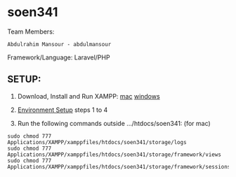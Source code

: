 # soen341

Team Members:
```
Abdulrahim Mansour - abdulmansour

```
Framework/Language: Laravel/PHP

## SETUP:

1. Download, Install and Run XAMPP: 
[mac](https://www.apachefriends.org/xampp-files/7.3.13/xampp-osx-7.3.13-0-installer.dmg)
[windows](https://www.apachefriends.org/xampp-files/7.3.13/xampp-windows-x64-7.3.13-0-VC15-installer.exe)

2. [Environment Setup](https://medium.com/laravel-power-devs/collaborative-development-with-laravel-f32a84040677) steps 1 to 4

3. Run the following commands outside …/htdocs/soen341: (for mac)
```
sudo chmod 777 Applications/XAMPP/xamppfiles/htdocs/soen341/storage/logs
sudo chmod 777 Applications/XAMPP/xamppfiles/htdocs/soen341/storage/framework/views
sudo chmod 777 Applications/XAMPP/xamppfiles/htdocs/soen341/storage/framework/sessions
```
